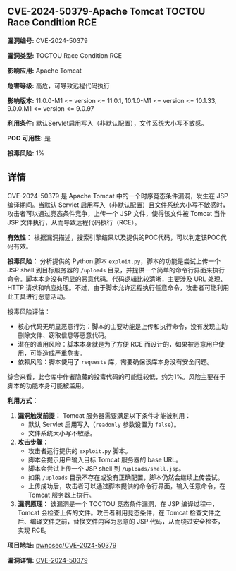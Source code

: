 ## CVE-2024-50379-Apache Tomcat TOCTOU Race Condition RCE

**漏洞编号:** CVE-2024-50379

**漏洞类型:** TOCTOU Race Condition RCE

**影响应用:** Apache Tomcat

**危害等级:** 高危，可导致远程代码执行

**影响版本:** 11.0.0-M1 <= version <= 11.0.1, 10.1.0-M1 <= version <= 10.1.33, 9.0.0.M1 <= version <= 9.0.97

**利用条件:** 默认Servlet启用写入（非默认配置），文件系统大小写不敏感。

**POC 可用性:** 是

**投毒风险:** 1%

## 详情

CVE-2024-50379 是 Apache Tomcat 中的一个时序竞态条件漏洞，发生在 JSP 编译期间。当默认 Servlet 启用写入（非默认配置）且文件系统大小写不敏感时，攻击者可以通过竞态条件竞争，上传一个 JSP 文件，使得该文件被 Tomcat 当作 JSP 文件执行，从而导致远程代码执行（RCE）。

**有效性：**
根据漏洞描述，搜索引擎结果以及提供的POC代码，可以判定该POC代码有效。

**投毒风险：**
分析提供的 Python 脚本 `exploit.py`，脚本的功能是尝试上传一个 JSP shell 到目标服务器的 `/uploads` 目录，并提供一个简单的命令行界面来执行命令。脚本本身没有明显的恶意代码。代码逻辑比较清晰，主要涉及 URL 处理、HTTP 请求和响应处理。不过，由于脚本允许远程执行任意命令，攻击者可能利用此工具进行恶意活动。

投毒风险评估：
*   核心代码无明显恶意行为：脚本的主要功能是上传和执行命令，没有发现主动删除文件、窃取信息等恶意代码。
*   潜在的滥用风险：脚本本身就是为了方便 RCE 而设计的，如果被恶意用户使用，可能造成严重危害。
*   依赖风险：脚本使用了 `requests` 库，需要确保该库本身没有安全问题。

综合来看，此仓库中作者隐藏的投毒代码的可能性较低，约为1%。风险主要在于脚本的功能本身可能被滥用。

**利用方式：**
1.  **漏洞触发前提：** Tomcat 服务器需要满足以下条件才能被利用：
    *   默认 Servlet 启用写入（`readonly` 参数设置为 `false`）。
    *   文件系统大小写不敏感。
2.  **攻击步骤：**
    *   攻击者运行提供的 `exploit.py` 脚本。
    *   脚本会提示用户输入目标 Tomcat 服务器的 base URL。
    *   脚本会尝试上传一个 JSP shell 到 `/uploads/shell.jsp`。
    *   如果 `/uploads` 目录不存在或没有正确配置，脚本仍然会继续上传尝试。
    *   上传成功后，攻击者可以通过脚本提供的命令行界面，输入任意命令，在 Tomcat 服务器上执行。
3.  **漏洞原理：**
    该漏洞是一个 TOCTOU 竞态条件漏洞，在 JSP 编译过程中，Tomcat 会检查上传的文件。攻击者利用竞态条件，在 Tomcat 检查文件之后、编译文件之前，替换文件内容为恶意的 JSP 代码，从而绕过安全检查，实现 RCE。

**项目地址:** [pwnosec/CVE-2024-50379](https://github.com/pwnosec/CVE-2024-50379)

**漏洞详情:** [CVE-2024-50379](https://nvd.nist.gov/vuln/detail/CVE-2024-50379)